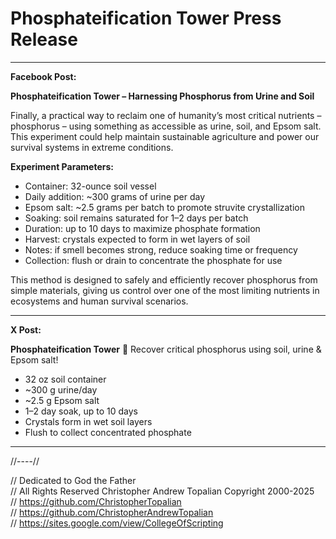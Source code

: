 # Phosphateification Tower Press Release

---

**Facebook Post:**

**Phosphateification Tower – Harnessing Phosphorus from Urine and Soil**

Finally, a practical way to reclaim one of humanity’s most critical nutrients – phosphorus – using something as accessible as urine, soil, and Epsom salt. This experiment could help maintain sustainable agriculture and power our survival systems in extreme conditions.

**Experiment Parameters:**

* Container: 32-ounce soil vessel
* Daily addition: \~300 grams of urine per day
* Epsom salt: \~2.5 grams per batch to promote struvite crystallization
* Soaking: soil remains saturated for 1–2 days per batch
* Duration: up to 10 days to maximize phosphate formation
* Harvest: crystals expected to form in wet layers of soil
* Notes: if smell becomes strong, reduce soaking time or frequency
* Collection: flush or drain to concentrate the phosphate for use

This method is designed to safely and efficiently recover phosphorus from simple materials, giving us control over one of the most limiting nutrients in ecosystems and human survival scenarios.

---

**X Post:**

**Phosphateification Tower** 🌱
Recover critical phosphorus using soil, urine & Epsom salt!

* 32 oz soil container
* \~300 g urine/day
* \~2.5 g Epsom salt
* 1–2 day soak, up to 10 days
* Crystals form in wet soil layers
* Flush to collect concentrated phosphate

---

//----//

// Dedicated to God the Father  
// All Rights Reserved Christopher Andrew Topalian Copyright 2000-2025  
// https://github.com/ChristopherTopalian  
// https://github.com/ChristopherAndrewTopalian  
// https://sites.google.com/view/CollegeOfScripting  

